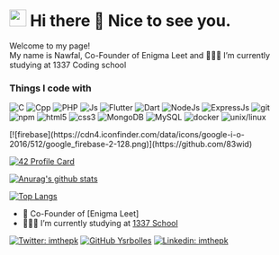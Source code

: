 <h1><img src="https://emojis.slackmojis.com/emojis/images/1531849430/4246/blob-sunglasses.gif?1531849430" width="30"/> Hi there 👋 Nice to see you.</h1>
<p>Welcome to my page! </br> My name is Nawfal, Co-Founder of Enigma Leet and 👨🏽‍💻 I’m currently studying at  1337 Coding school

<h3>Things I code with</h3>
<p>
  <img alt="C" src="https://img.shields.io/badge/C-00599C?style=for-the-badge&logo=c&logoColor=white" />
  <img alt="Cpp" src="https://img.shields.io/badge/C%2B%2B-00599C?style=for-the-badge&logo=c%2B%2B&logoColor=white" />
  <img alt="PHP" src="https://img.shields.io/badge/PHP-777BB4?style=for-the-badge&logo=php&logoColor=white" />
  <img alt="Js" src="https://img.shields.io/badge/JavaScript-F7DF1E?style=for-the-badge&logo=javascript&logoColor=black" />
  <img alt="Flutter" src="https://img.shields.io/badge/Flutter-02569B?style=for-the-badge&logo=flutter&logoColor=white" />
  <img alt="Dart" src="https://img.shields.io/badge/Dart-0175C2?style=for-the-badge&logo=dart&logoColor=white" />
  <img alt="NodeJs" src="https://img.shields.io/badge/Node.js-43853D?style=for-the-badge&logo=node.js&logoColor=white" />
  <img alt="ExpressJs" src="https://img.shields.io/badge/Express.js-404D59?style=for-the-badge" />
  <img alt="git" src="https://img.shields.io/badge/-Git-F05032?style=flat-square&logo=git&logoColor=white" />
  <img alt="npm" src="https://img.shields.io/badge/-NPM-CB3837?style=flat-square&logo=npm&logoColor=white" />
  <img alt="html5" src="https://img.shields.io/badge/-HTML5-E34F26?style=flat-square&logo=html5&logoColor=white" />
  <img alt="css3" src="https://img.shields.io/badge/css-yellow?style=flat-square&logo=css3&logoColor=white" />
  <img alt="MongoDB" src="https://img.shields.io/badge/-MongoDB-13aa52?style=flat-square&logo=mongodb&logoColor=white" />
  <img alt="MySQL" src="https://img.shields.io/badge/MySQL-00000F?style=for-the-badge&logo=mysql&logoColor=white" />
  <img alt="docker" src="https://img.shields.io/badge/Docker-blue?style=for-the-badge&logo=docker&logoColor=white" />
  <img alt="unix/linux" src="https://img.shields.io/badge/unix/linux-orange?style=for-the-badge&logo=linux&logoColor=white" />
</p>
[![firebase](https://cdn4.iconfinder.com/data/icons/google-i-o-2016/512/google_firebase-2-128.png)](https://github.com/83wid)

[![42 Profile Card](https://1337-readme.vercel.app/api/profile?cursus=42&dark=true&login=nabouzah)](https://github.com/83wid)

[![Anurag's github stats](https://github-readme-stats.vercel.app/api?username=83wid&theme=merko)](https://github.com/83wid)

[![Top Langs](https://github-readme-stats.vercel.app/api/top-langs/?username=83wid&layout=demo&theme=merko)](https://github.com/83wid)

<!--
<a href="https://github.com/anuraghazra/github-readme-stats">
  <img align="center" src="https://github-readme-stats.vercel.app/api/pin/?username=anuraghazra&repo=github-readme-stats" />
</a>
<a href="https://github.com/anuraghazra/convoychat">
  <img align="center" src="https://github-readme-stats.vercel.app/api/pin/?username=anuraghazra&repo=convoychat" />
</a>

-->

- 🔭 Co-Founder of [Enigma Leet]
- 👨🏽‍💻 I’m currently studying at  [1337 School](https://1337.ma)

[![Twitter: imthepk](https://img.shields.io/twitter/follow/83wid?style=social)](https://twitter.com/83wid)
[![GitHub Ysrbolles](https://img.shields.io/github/followers/83wid?style=social)](https://github.com/83wid)
[![Linkedin: imthepk](https://img.shields.io/badge/-nabouzah-blue?style=flat-square&logo=Linkedin&logoColor=white&link=https://www.linkedin.com/in/nawfal-abouzaher/)](https://www.linkedin.com/in/nawfal-abouzaher/)


